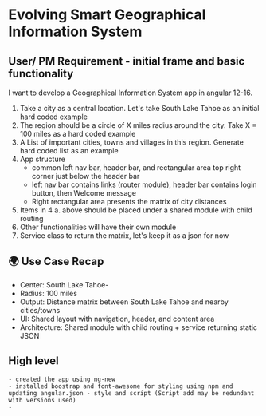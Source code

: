 # Evolving Smart Geographical Information System 
## User/ PM Requirement - initial frame and basic functionality
I want to develop a Geographical Information System app in angular 12-16.
1. Take a city as a central location. Let's take South Lake Tahoe as an initial hard coded example
2. The region should be a circle of X miles radius around the city. Take X = 100 miles as a hard coded example
3. A List of important cities, towns and villages in this region. Generate hard coded list as an example
4. App structure
    - common left nav bar, header bar, and  rectangular area top right corner just below the header bar
    - left nav bar contains links (router module), header bar contains login button, then Welcome message
    - Right rectangular area presents the matrix of city distances
5.  Items in 4 a. above should be placed under a shared module with child routing
6. Other functionalities will have their own module
7. Service class to return the matrix, let's keep it as a json for now

## 🌍 Use Case Recap
- Center: South Lake Tahoe-
- Radius: 100 miles
- Output: Distance matrix between South Lake Tahoe and nearby cities/towns
- UI: Shared layout with navigation, header, and content area
- Architecture: Shared module with child routing + service returning static JSON

## High level
    - created the app using ng-new
    - installed boostrap and font-awesome for styling using npm and updating angular.json - style and script (Script add may be redundant with versions used)
    - 